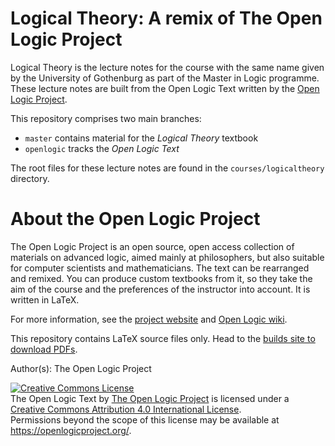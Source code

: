 Logical Theory: A remix of The Open Logic Project
======================

Logical Theory is the lecture notes for the course with the same name
given by the University of Gothenburg as part of the Master in Logic
programme. These lecture notes are built from the Open Logic Text 
written by the 
<a
href="https://openlogicproject.org/">Open Logic Project</a>.

This repository comprises two main branches:

- `master` contains material for the *Logical Theory* textbook
- `openlogic` tracks the *Open Logic Text*

The root files for these lecture notes are found in the 
`courses/logicaltheory` directory.


About the Open Logic Project
======================

The Open Logic Project is an open source, open access collection of
materials on advanced logic, aimed mainly at philosophers, but also
suitable for computer scientists and mathematicians. The text can be
rearranged and remixed. You can produce custom textbooks from it, so
they take the aim of the course and the preferences of the instructor
into account. It is written in LaTeX.

For more information, see the <a
href="https://openlogicproject.org/">project website</a> and <a
href="https://github.com/OpenLogicProject/OpenLogic/wiki">Open Logic
wiki</a>.

This repository contains LaTeX source files only. Head to the <a
href="https://builds.openlogicproject.org/">builds site to download PDFs</a>.

Author(s): The Open Logic Project

<a rel="license" href="https://creativecommons.org/licenses/by/4.0/"><img alt="Creative Commons License" style="border-width:0" src="https://i.creativecommons.org/l/by/4.0/88x31.png" /></a><br /><span xmlns:dct="http://purl.org/dc/terms/" href="http://purl.org/dc/dcmitype/Text" property="dct:title" rel="dct:type">The Open Logic Text</span> by <a xmlns:cc="https://creativecommons.org/ns#" href="https://openlogicproject.org/people/" property="cc:attributionName" rel="cc:attributionURL">The Open Logic Project</a> is licensed under a <a rel="license" href="https://creativecommons.org/licenses/by/4.0/">Creative Commons Attribution 4.0 International License</a>.<br />Permissions beyond the scope of this license may be available at <a xmlns:cc="https://creativecommons.org/ns#" href="https://openlogicproject.org/" rel="cc:morePermissions">https://openlogicproject.org/</a>.
